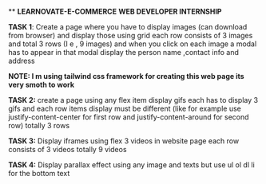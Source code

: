 **                                                 **LEARNOVATE-E-COMMERCE**
                                                 **WEB DEVELOPER INTERNSHIP**



**TASK 1**: 
Create a page where you have to display images (can download from browser) and display those using grid each row consists of 3 images and total 3 rows (I e , 9 images) and when you click on each image a modal has to appear in that modal display the person name ,contact info and address

**NOTE: I m using tailwind css framework for creating this web page  its very smoth to work**


**TASK 2:** 
create a page using any flex item display gifs each has to display 3 gifs and each row items display must be different (like for example use justify-content-center for first row and justify-content-around for second row) totally 3 rows


**TASK 3:**
Display iframes using flex 3 videos in website page each row consists of 3 videos totally 9 videos

**TASK 4:**
Display parallax effect using any image and texts but use ul ol dl li for the bottom text

